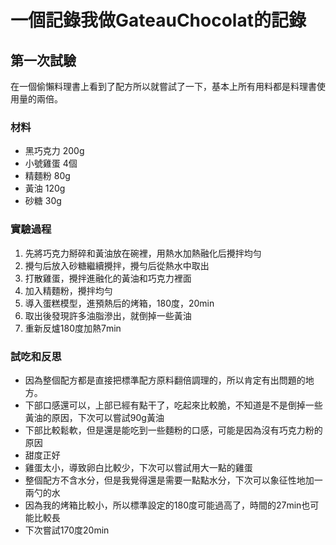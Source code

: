 # 一個記錄我做GateauChocolat的記錄

## 第一次試驗
在一個偷懶料理書上看到了配方所以就嘗試了一下，基本上所有用料都是料理書使用量的兩倍。
### 材料
- 黑巧克力 200g
- 小號雞蛋 4個
- 精麵粉 80g
- 黃油 120g
- 砂糖 30g

### 實驗過程
1. 先將巧克力掰碎和黃油放在碗裡，用熱水加熱融化后攪拌均勻
1. 攪勻后放入砂糖繼續攪拌，攪勻后從熱水中取出
1. 打散雞蛋，攪拌進融化的黃油和巧克力裡面
1. 加入精麵粉，攪拌均勻
1. 導入蛋糕模型，進預熱后的烤箱，180度，20min
1. 取出後發現許多油脂滲出，就倒掉一些黃油
1. 重新反爐180度加熱7min

### 試吃和反思
- 因為整個配方都是直接把標準配方原料翻倍調理的，所以肯定有出問題的地方。
- 下部口感還可以，上部已經有點干了，吃起來比較脆，不知道是不是倒掉一些黃油的原因，下次可以嘗試90g黃油
- 下部比較鬆軟，但是還是能吃到一些麵粉的口感，可能是因為沒有巧克力粉的原因
- 甜度正好
- 雞蛋太小，導致卵白比較少，下次可以嘗試用大一點的雞蛋
- 整個配方不含水分，但是我覺得還是需要一點點水分，下次可以象征性地加一兩勺的水
- 因為我的烤箱比較小，所以標準設定的180度可能過高了，時間的27min也可能比較長
- 下次嘗試170度20min
